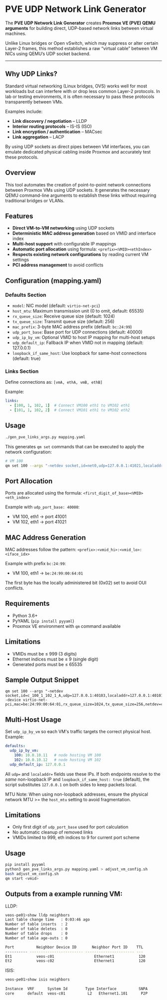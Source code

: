 # PVE UDP Network Link Generator

The **PVE UDP Network Link Generator** creates **Proxmox VE (PVE) QEMU arguments** for building direct, UDP-based network links between virtual machines.  

Unlike Linux bridges or Open vSwitch, which may suppress or alter certain Layer-2 frames, this method establishes a raw “virtual cable” between VM NICs using QEMU’s UDP socket backend.

---

## Why UDP Links?

Standard virtual networking (Linux bridges, OVS) works well for most workloads but can interfere with or drop less common Layer-2 protocols. In lab or testing environments, it is often necessary to pass these protocols transparently between VMs.

Examples include:

- **Link discovery / negotiation** – LLDP  
- **Interior routing protocols** – IS-IS (ISO)  
- **Link encryption / authentication** – MACsec  
- **Link aggregation** – LACP  

By using UDP sockets as direct pipes between VM interfaces, you can emulate dedicated physical cabling inside Proxmox and accurately test these protocols.


## Overview

This tool automates the creation of point-to-point network connections between Proxmox VMs using UDP sockets. It generates the necessary QEMU command-line arguments to establish these links without requiring traditional bridges or VLANs.

## Features

- **Direct VM-to-VM networking** using UDP sockets
- **Deterministic MAC address generation** based on VMID and interface index
- **Multi-host support** with configurable IP mappings
- **Automatic port allocation** using formula: `<prefix><VMID><ethIndex>`
- **Respects existing network configurations** by reading current VM settings
- **PCI address management** to avoid conflicts

## Configuration (mapping.yaml)

### Defaults Section

- `model`: NIC model (default: `virtio-net-pci`)
- `host_mtu`: Maximum transmission unit (0 to omit, default: 65535)
- `rx_queue_size`: Receive queue size (default: 1024)
- `tx_queue_size`: Transmit queue size (default: 256)
- `mac_prefix`: 3-byte MAC address prefix (default: `bc:24:99`)
- `udp_port_base`: Base port for UDP connections (default: 40000)
- `udp_ip_by_vm`: Optional VMID to host IP mapping for multi-host setups
- `udp_default_ip`: Fallback IP when VMID not in mapping (default: 127.0.0.1)
- `loopback_if_same_host`: Use loopback for same-host connections (default: true)

### Links Section

Define connections as: `[vmA, ethA, vmB, ethB]`

Example:
```yaml
links:
  - [100, 1, 102, 1]  # Connect VM100 eth1 to VM102 eth1
  - [101, 1, 102, 2]  # Connect VM101 eth1 to VM102 eth2
```

## Usage

```bash
./gen_pve_links_args.py mapping.yaml
```

This generates `qm set` commands that can be executed to apply the network configuration:

```bash
# VM 100
qm set 100 --args "-netdev socket,id=net0,udp=127.0.0.1:41021,localaddr=127.0.0.1:41001 -device virtio-net-pci,mac=be:24:99:00:64:01,..."
```

## Port Allocation

Ports are allocated using the formula: `<first_digit_of_base><VMID><eth_index>`

Example with `udp_port_base: 40000`:
- VM 100, eth1 → port 41001
- VM 102, eth1 → port 41021

## MAC Address Generation

MAC addresses follow the pattern: `<prefix>:<vmid_hi>:<vmid_lo>:<iface_idx>`

Example with prefix `bc:24:99`:
- VM 100, eth1 → `be:24:99:00:64:01`

The first byte has the locally administered bit (0x02) set to avoid OUI conflicts.

## Requirements

- Python 3.6+
- PyYAML (`pip install pyyaml`)
- Proxmox VE environment with `qm` command available

## Limitations

- VMIDs must be ≤ 999 (3 digits)
- Ethernet indices must be ≤ 9 (single digit)
- Generated ports must be ≤ 65535

## Sample Output Snippet
```
qm set 100 --args "-netdev socket,id=c_100_1_102_1_A,udp=127.0.0.1:40103,localaddr=127.0.0.1:40101 -device virtio-net-pci,mac=be:24:99:00:64:01,rx_queue_size=1024,tx_queue_size=256,netdev=c_100_1_102_1_A,id=net1,host_mtu=65535"
```

## Multi-Host Usage
Set `udp_ip_by_vm` so each VM's traffic targets the correct physical host. Example:
```yaml
defaults:
  udp_ip_by_vm:
    100: 10.0.10.11   # node hosting VM 100
    102: 10.0.10.12   # node hosting VM 102
  udp_default_ip: 127.0.0.1
```
All `udp=` and `localaddr=` fields use these IPs. If both endpoints resolve to the *same* non-loopback IP and `loopback_if_same_host: true` (default), the script substitutes `127.0.0.1` on both sides to keep packets local.

MTU Note: When using non-loopback addresses, ensure the physical network MTU >= the `host_mtu` setting to avoid fragmentation.

## Limitations
- Only first digit of `udp_port_base` used for port calculation
- No automatic cleanup of removed links
- VMIDs limited to 999, eth indices to 9 for current port scheme

## Usage
```bash
pip install pyyaml
python3 gen_pve_links_args.py mapping.yaml > adjust_vm_config.sh
bash adjust_vm_config.sh
qm start <vmid>
```

## Outputs from a example running VM:

LLDP:
```bash
veos-pe01>show lldp neighbors 
Last table change time   : 0:03:46 ago
Number of table inserts  : 2
Number of table deletes  : 0
Number of table drops    : 0
Number of table age-outs : 0

Port          Neighbor Device ID       Neighbor Port ID    TTL
---------- ------------------------ ---------------------- ---
Et1           veos-c01                  Ethernet1           120
Et2           veos-c02                  Ethernet1           120
```

ISIS:
```bash
veos-pe01>show isis neighbors 
 
Instance  VRF      System Id        Type Interface          SNPA              State Hold time   Circuit Id          
core      default  veos-c01          L2   Ethernet1.101      P2P               UP    24          1D                  
```
